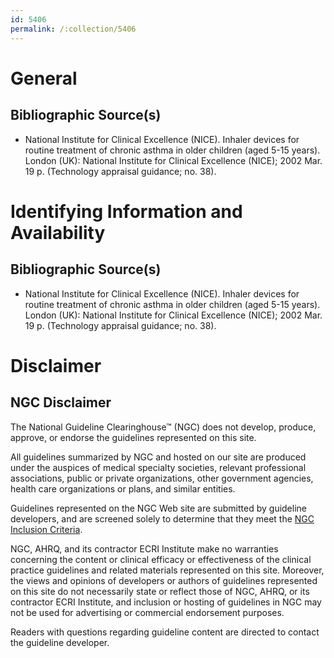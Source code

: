 ```yaml
---
id: 5406
permalink: /:collection/5406
---
```


# General

## Bibliographic Source(s)

- National Institute for Clinical Excellence (NICE). Inhaler devices for routine treatment of chronic asthma in older children (aged 5-15 years). London (UK): National Institute for Clinical Excellence (NICE); 2002 Mar. 19 p. (Technology appraisal guidance; no. 38).

# Identifying Information and Availability

## Bibliographic Source(s)

- National Institute for Clinical Excellence (NICE). Inhaler devices for routine treatment of chronic asthma in older children (aged 5-15 years). London (UK): National Institute for Clinical Excellence (NICE); 2002 Mar. 19 p. (Technology appraisal guidance; no. 38).

# Disclaimer

## NGC Disclaimer

The National Guideline Clearinghouse™ (NGC) does not develop, produce, approve, or endorse the guidelines represented on this site.

All guidelines summarized by NGC and hosted on our site are produced under the auspices of medical specialty societies, relevant professional associations, public or private organizations, other government agencies, health care organizations or plans, and similar entities.

Guidelines represented on the NGC Web site are submitted by guideline developers, and are screened solely to determine that they meet the [NGC Inclusion Criteria](/help-and-about/summaries/inclusion-criteria).

NGC, AHRQ, and its contractor ECRI Institute make no warranties concerning the content or clinical efficacy or effectiveness of the clinical practice guidelines and related materials represented on this site. Moreover, the views and opinions of developers or authors of guidelines represented on this site do not necessarily state or reflect those of NGC, AHRQ, or its contractor ECRI Institute, and inclusion or hosting of guidelines in NGC may not be used for advertising or commercial endorsement purposes.

Readers with questions regarding guideline content are directed to contact the guideline developer.

